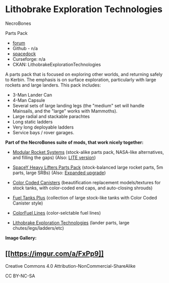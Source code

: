 # Lithobrake Exploration Technologies 

NecroBones

Parts Pack

- [forum](https://forum.kerbalspaceprogram.com/index.php?/topic/117527-*)
- Github - n/a
- [spacedock](https://spacedock.info/mod/93)
- Curseforge: n/a
- CKAN: LithobrakeExplorationTechnologies

A parts pack that is focused on exploring other worlds, and returning safely to Kerbin. The emphasis is on surface exploration, particularly with large rockets and large landers. This pack includes:

 - 3-Man Lander Can
 - 4-Man Capsule
 - Several sets of large landing legs (the "medium" set will handle Mainsails, and the "large" works with Mammoths).
 - Large radial and stackable parachtes
 - Long static ladders
 - Very long deployable ladders
 - Service bays / rover garages.

**Part of the NecroBones suite of mods, that work nicely together:**

 - [Modular Rocket Systems](http://spacedock.info/mod/86) (stock-alike parts pack, NASA-like alternatives, and filling the gaps) (Also: [LITE version](http://spacedock.info/mod/87/Modular%20Rocket%20Systems%20LITE))

 - [SpaceY Heavy Lifters Parts Pack](http://spacedock.info/mod/88) (stock-balanced large rocket parts, 5m parts, large SRBs) (Also: [Expanded upgrade](http://spacedock.info/mod/89/SpaceY%20Expanded))

 - [Color Coded Canisters](http://spacedock.info/mod/91) (beautification replacement models/textures for stock tanks, with color-coded end caps, and auto-closing shrouds)

 - [Fuel Tanks Plus](http://spacedock.info/mod/92) (collection of large stock-like tanks with Color Coded Canister style)
 
  - [ColorFuel Lines](http://spacedock.info/mod/94) (color-selctable fuel lines)
  
  - [Lithobrake Exploration Technologies](http://spacedock.info/mod/93) (lander parts, large chutes/legs/ladders/etc)
  
  **Image Gallery:**

[[https://imgur.com/a/FxPp9]]
---

Creative Commons 4.0 Attribution-NonCommercial-ShareAlike

CC BY-NC-SA 
